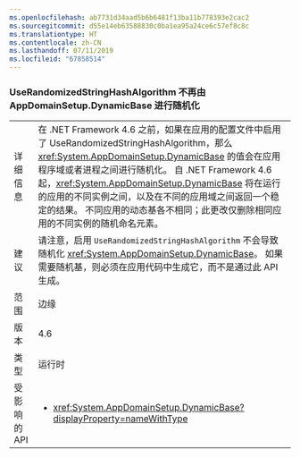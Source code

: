 ```yaml
---
ms.openlocfilehash: ab7731d34aad5b6b6481f13ba11b778393e2cac2
ms.sourcegitcommit: d55e14eb63588830c0ba1ea95a24ce6c57ef8c8c
ms.translationtype: HT
ms.contentlocale: zh-CN
ms.lasthandoff: 07/11/2019
ms.locfileid: "67858514"
---
```

### <a name="appdomainsetupdynamicbase-is-no-longer-randomized-by-userandomizedstringhashalgorithm"></a>UseRandomizedStringHashAlgorithm 不再由 AppDomainSetup.DynamicBase 进行随机化

|   |   |
|---|---|
|详细信息|在 .NET Framework 4.6 之前，如果在应用的配置文件中启用了 UseRandomizedStringHashAlgorithm，那么 <xref:System.AppDomainSetup.DynamicBase> 的值会在应用程序域或者进程之间进行随机化。 自 .NET Framework 4.6 起，<xref:System.AppDomainSetup.DynamicBase> 将在运行的应用的不同实例之间，以及在不同的应用域之间返回一个稳定的结果。 不同应用的动态基各不相同；此更改仅删除相同应用的不同实例的随机命名元素。|
|建议|请注意，启用 <code>UseRandomizedStringHashAlgorithm</code> 不会导致随机化 <xref:System.AppDomainSetup.DynamicBase>。 如果需要随机基，则必须在应用代码中生成它，而不是通过此 API 生成。|
|范围|边缘|
|版本|4.6|
|类型|运行时|
|受影响的 API|<ul><li><xref:System.AppDomainSetup.DynamicBase?displayProperty=nameWithType></li></ul>|

